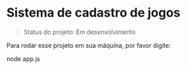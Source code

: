 # Sistema de cadastro de jogos #

>Status do projeto: Em desenvolvimento

Para rodar esse projeto em sua máquina, por favor digite:

node app.js
